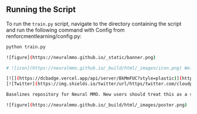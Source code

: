 ## Running the Script

To run the `train.py` script, navigate to the directory containing the script and run the following command with Config from renforcmentlearning/config.py:

```bash
python train.py

![figure](https://neuralmmo.github.io/_static/banner.png)

# ![icon](https://neuralmmo.github.io/_build/html/_images/icon.png) Welcome to the Platform!

[![](https://dcbadge.vercel.app/api/server/BkMmFUC?style=plastic)](https://discord.gg/BkMmFUC)
[![Twitter](https://img.shields.io/twitter/url/https/twitter.com/cloudposse.svg?style=social&label=Follow%20%40jsuarez5341)](https://twitter.com/jsuarez5341)

Baselines repository for Neural MMO. New users should treat this as a starter project. The project is under active development with [Documentation](https://neuralmmo.github.io "Neural MMO Documentation") hosted by github.io.

![figure](https://neuralmmo.github.io/_build/html/_images/poster.png)
